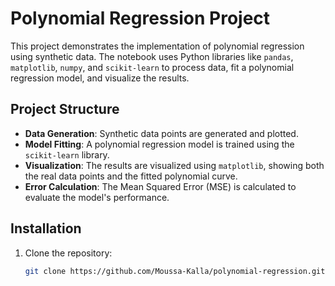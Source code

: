 # Polynomial Regression Project

This project demonstrates the implementation of polynomial regression using synthetic data. The notebook uses Python libraries like `pandas`, `matplotlib`, `numpy`, and `scikit-learn` to process data, fit a polynomial regression model, and visualize the results.

## Project Structure

- **Data Generation**: Synthetic data points are generated and plotted.
- **Model Fitting**: A polynomial regression model is trained using the `scikit-learn` library.
- **Visualization**: The results are visualized using `matplotlib`, showing both the real data points and the fitted polynomial curve.
- **Error Calculation**: The Mean Squared Error (MSE) is calculated to evaluate the model's performance.

## Installation

1. Clone the repository:
   ```bash
   git clone https://github.com/Moussa-Kalla/polynomial-regression.git
